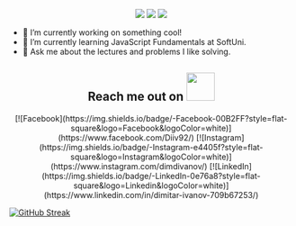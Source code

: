 <p align="center">
 <img src="https://badges.pufler.dev/visits/deifyme/deifyme"/> 
 <img src="https://badges.pufler.dev/repos/deifyme"/>
 <img src="https://badges.pufler.dev/commits/monthly/deifyme" />
 </p>
 
- 🔭 I’m currently working on something cool!
- 🌱 I’m currently learning JavaScript Fundamentals at SoftUni.
- 💬 Ask me about the lectures and problems I like solving.


<h2 align="center">Reach me out on <img src= "https://media.tenor.com/rkzdlwxESqUAAAAd/cat-thurston-waffles.gif" width="50" ></h2>
<p align="center">
<a>[![Facebook](https://img.shields.io/badge/-Facebook-00B2FF?style=flat-square&logo=Facebook&logoColor=white)](https://www.facebook.com/Diiv92/)</a> 
<a>[![Instagram](https://img.shields.io/badge/-Instagram-e4405f?style=flat-square&logo=Instagram&logoColor=white)](https://www.instagram.com/dimdivanov/)</a>
<a>[![LinkedIn](https://img.shields.io/badge/-LinkedIn-0e76a8?style=flat-square&logo=Linkedin&logoColor=white)](https://www.linkedin.com/in/dimitar-ivanov-709b67253/)</a>
</p>

[![GitHub Streak](https://github-readme-streak-stats.herokuapp.com/?user=deifyme)](https://git.io/streak-stats)
